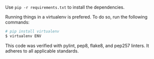 Use `pip -r requirements.txt` to install the dependencies. 

Running things in a virtualenv is prefered. To do so, run the following commands:

```bash
# pip install virtualenv
$ virtualenv ENV
```

This code was verified with pylint, pep8, flake8, and pep257 linters. It adheres to all applicable standards. 
